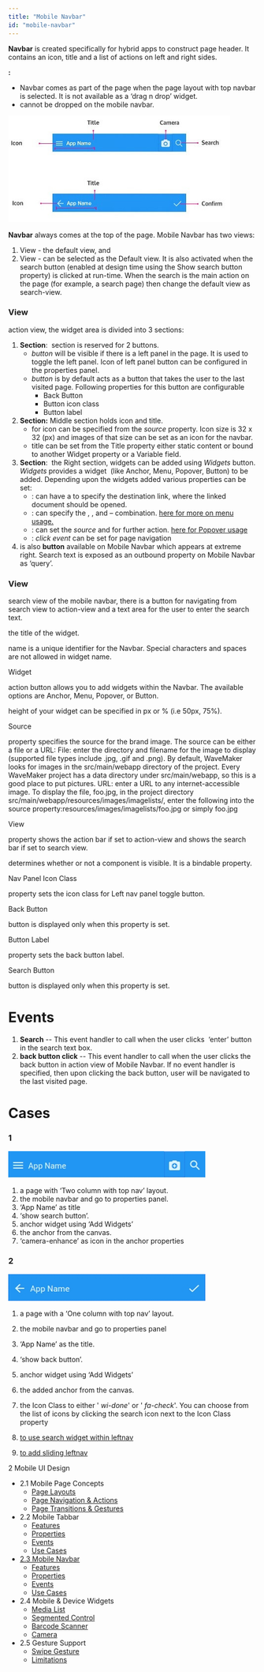 ```yaml
---
title: "Mobile Navbar"
id: "mobile-navbar"
---
```


**Navbar** is created specifically for hybrid apps to construct page header. It contains an icon, title and a list of actions on left and right sides.

**:**

- Navbar comes as part of the page when the page layout with top navbar is selected. It is not available as a ‘drag n drop’ widget.
- cannot be dropped on the mobile navbar.

[![](../assets/Navbar_struct.jpg)](../assets/Navbar_struct.jpg)

**Navbar** always comes at the top of the page. Mobile Navbar has two views:

1. View - the default view, and
2. View - can be selected as the Default view. It is also activated when the search button (enabled at design time using the Show search button property) is clicked at run-time. When the search is the main action on the page (for example, a search page) then change the default view as search-view.

### View

action view, the widget area is divided into 3 sections:

1. **Section**:  section is reserved for 2 buttons.
    - _button_ will be visible if there is a left panel in the page. It is used to toggle the left panel. Icon of left panel button can be configured in the properties panel.
    - _button_ is by default acts as a button that takes the user to the last visited page. Following properties for this button are configurable
        - Back Button
        - Button icon class
        - Button label
2. **Section:** Middle section holds icon and title.
    - for icon can be specified from the _source_ property. Icon size is 32 x 32 (px) and images of that size can be set as an icon for the navbar.
    - title can be set from the Title property either static content or bound to another Widget property or a Variable field.
3. **Section**:  the Right section, widgets can be added using _Widgets_ button. _Widgets_ provides a widget  (like Anchor, Menu, Popover, Button) to be added. Depending upon the widgets added various properties can be set:
    - : can have a to specify the destination link, where the linked document should be opened.
    - : can specify the , , and – combination. [here for more on menu usage.](http://www.wavemaker.com/learn/dropdown-menu/)
    - : can set the _source_ and for further action. [here for Popover usage](http://www.wavemaker.com/learn/popover-widget/)
    - : _click event_ can be set for page navigation
4. is also **button** available on Mobile Navbar which appears at extreme right. Search text is exposed as an outbound property on Mobile Navbar as ‘query’.

### View

search view of the mobile navbar, there is a button for navigating from search view to action-view and a text area for the user to enter the search text.

the title of the widget.

name is a unique identifier for the Navbar. Special characters and spaces are not allowed in widget name.

Widget

action button allows you to add widgets within the Navbar. The available options are Anchor, Menu, Popover, or Button.

height of your widget can be specified in px or % (i.e 50px, 75%).

Source

property specifies the source for the brand image. The source can be either a file or a URL: File: enter the directory and filename for the image to display (supported file types include .jpg, .gif and .png). By default, WaveMaker looks for images in the src/main/webapp directory of the project. Every WaveMaker project has a data directory under src/main/webapp, so this is a good place to put pictures. URL: enter a URL to any internet-accessible image. To display the file, foo.jpg, in the project directory src/main/webapp/resources/images/imagelists/, enter the following into the source property:resources/images/imagelists/foo.jpg or simply foo.jpg

View

property shows the action bar if set to action-view and shows the search bar if set to search view.

determines whether or not a component is visible. It is a bindable property.

Nav Panel Icon Class

property sets the icon class for Left nav panel toggle button.

Back Button

button is displayed only when this property is set.

Button Label

property sets the back button label.

Search Button

button is displayed only when this property is set.

# Events

1. **Search** -- This event handler to call when the user clicks  ‘enter’ button in the search text box.
2. **back button click** -- This event handler to call when the user clicks the back button in action view of Mobile Navbar. If no event handler is specified, then upon clicking the back button, user will be navigated to the last visited page.

# Cases

### 1

[![](../assets/navbar_usage1.png)](../assets/navbar_usage1.png)

1. a page with ‘Two column with top nav’ layout.
2. the mobile navbar and go to properties panel.
3. ‘App Name’ as title
4. ‘show search button’.
5. anchor widget using ‘Add Widgets’
6. the anchor from the canvas.
7. ‘camera-enhance’ as icon in the anchor properties

### 2

[![](../assets/navbar_usage2.png)](../assets/navbar_usage2.png)

1. a page with a ‘One column with top nav’ layout.
2. the mobile navbar and go to properties panel
3. ‘App Name’ as the title.
4. ‘show back button’.
5. anchor widget using ‘Add Widgets’
6. the added anchor from the canvas.
7. the Icon Class to either ' _wi-done_' or ' _fa-check_'. You can choose from the list of icons by clicking the search icon next to the Icon Class property

1. [to use search widget within leftnav](/learn/how-tos/using-search-widget-within-navbar/)
2. [to add sliding leftnav](/learn/how-tos/sliding-leftnav-mobile-app/)

2 Mobile UI Design

- 2.1 Mobile Page Concepts
    - [Page Layouts](/learn/hybrid-mobile/mobile-page-concepts/#page-layouts)
    - [Page Navigation & Actions](/learn/hybrid-mobile/mobile-page-concepts/#page-navigation-actions)
    - [Page Transitions & Gestures](/learn/hybrid-mobile/mobile-page-concepts/#page-transitions-gestures)
- 2.2 Mobile Tabbar
    - [Features](/learn/hybrid-mobile/mobile-tabbar/#features)
    - [Properties](/learn/hybrid-mobile/mobile-tabbar/#properties)
    - [Events](/learn/hybrid-mobile/mobile-tabbar/#events)
    - [Use Cases](/learn/hybrid-mobile/mobile-tabbar/#use-cases)
- [2.3 Mobile Navbar](#)
    - [Features](#features)
    - [Properties](#properties)
    - [Events](#events)
    - [Use Cases](#use-cases)
- 2.4 Mobile & Device Widgets
    - [Media List](/learn/app-development/widgets/mobile-widgets/media-list/)
    - [Segmented Control](/learn/app-development/widgets/mobile-widgets/segmented-control/)
    - [Barcode Scanner](/learn/app-development/widgets/mobile-widgets/barcode-scanner/)
    - [Camera](/learn/app-development/widgets/mobile-widgets/camera/)
- 2.5 Gesture Support
    - [Swipe Gesture](/learn/hybrid-mobile/gesture-support/#swipe)
    - [Limitations](/learn/hybrid-mobile/gesture-support/#limit)
